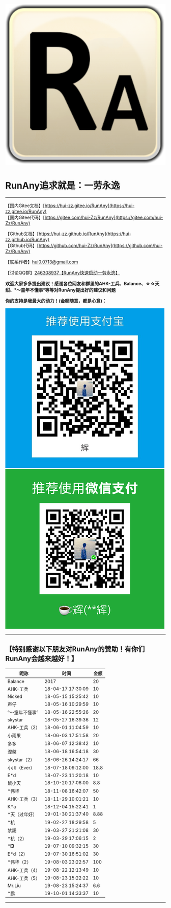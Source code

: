 ![logo](/assets/images/RunAny.svg ':size=400x199')

# RunAny追求就是：**一劳永逸**

---

【国内Gitee文档】[https://hui-zz.gitee.io/RunAny](https://hui-zz.gitee.io/RunAny)  
【国内Gitee代码】[https://gitee.com/hui-Zz/RunAny](https://gitee.com/hui-Zz/RunAny)  

【Github文档】[https://hui-zz.github.io/RunAny](https://hui-zz.github.io/RunAny)  
【Github代码】[https://github.com/hui-Zz/RunAny](https://github.com/hui-Zz/RunAny)  

【联系作者】hui0.0713@gmail.com

【讨论QQ群】[246308937【RunAny快速启动一劳永逸】](https://jq.qq.com/?_wv=1027&k=445Ug7u)

**欢迎大家多多提出建议！感谢各位网友和群里的AHK-工兵、Balance、☆☆天甜、°～童年不懂事°等等对RunAny提出好的建议和问题**

**你的支持是我最大的动力！(金额随意，都是心意)：**

![logo](/assets/images/支持RunAny.jpg ':size=280x280')![logo](/assets/images/支持RunAny.png ':size=280x280')

---

## 【特别感谢以下朋友对RunAny的赞助！有你们RunAny会越来越好！】

| 昵称           | 时间              | 金额 |
| -------------- | ----------------- | ---- |
| Balance        | 2017              | 20   |
| AHK-工兵       | 18-04-17 17:30:09 | 10   |
| Nicked         | 18-05-15 15:25:42 | 10   |
| 声仔           | 18-05-16 10:29:59 | 10   |
| °～童年不懂事° | 18-05-16 22:55:26 | 20   |
| skystar        | 18-05-27 16:39:36 | 12   |
| AHK-工兵（2）  | 18-06-01 11:04:59 | 10   |
| 小雨果         | 18-06-03 17:51:58 | 20   |
| 多多           | 18-06-07 12:38:42 | 10   |
| 涅槃           | 18-06-18 16:54:18 | 30   |
| skystar（2）   | 18-06-26 14:24:17 | 66   |
| 小川（Ever）   | 18-07-18 09:12:00 | 18.8 |
| E*d            | 18-07-23 11:20:18 | 10   |
| 鼠小天         | 18-10-20 17:06:00 | 8.8  |
| *伟华          | 18-11-08 16:42:07 | 50   |
| AHK-工兵（3）  | 18-11-29 10:01:21 | 10   |
| K*a            | 18-12-04 15:22:41 | 1    |
| *天（过年好）  | 19-01-30 21:37:40 | 8.88 |
| *杭            | 19-02-27 18:29:58 | 5    |
| 禁誋           | 19-03-27 21:21:08 | 30   |
| *杭（2）       | 19-03-29 17:06:15 | 2    |
| *❎             | 19-07-10 09:32:15 | 30   |
| E*d（2）       | 19-07-30 16:51:02 | 30   |
| *伟华（2）     | 19-08-03 23:22:57 | 100  |
| AHK-工兵（4）  | 19-08-22 12:13:49 | 10   |
| AHK-工兵（5）  | 19-08-23 15:22:22 | 10   |
| Mr.Liu         | 19-08-23 15:24:37 | 6.6  |
| *鹏            | 19-10-01 14:33:37 | 10   |

---